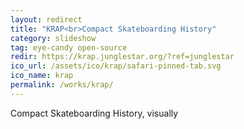 ```yaml
---
layout: redirect
title: "KRAP<br>Compact Skateboarding History"
category: slideshow
tag: eye-candy open-source
redir: https://krap.junglestar.org/?ref=junglestar
ico_url: /assets/ico/krap/safari-pinned-tab.svg
ico_name: krap
permalink: /works/krap/
---
```


Compact Skateboarding History, visually
